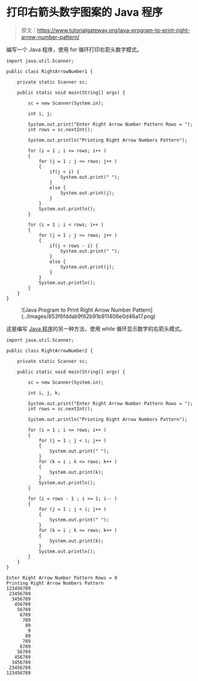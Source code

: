 # 打印右箭头数字图案的 Java 程序

> 原文：<https://www.tutorialgateway.org/java-program-to-print-right-arrow-number-pattern/>

编写一个 Java 程序，使用 for 循环打印右箭头数字模式。

```
import java.util.Scanner;

public class RightArrowNumber1 {

	private static Scanner sc;

	public static void main(String[] args) {

		sc = new Scanner(System.in);	

		int i, j;

		System.out.print("Enter Right Arrow Number Pattern Rows = ");
		int rows = sc.nextInt();

		System.out.println("Printing Right Arrow Numbers Pattern");

		for (i = 1 ; i <= rows; i++ ) 
		{
			for (j = 1 ; j <= rows; j++ ) 
			{
				if(j < i) {
					System.out.print(" ");
				}
				else {
					System.out.print(j);
				}
			}
			System.out.println();
		}

		for (i = 1 ; i < rows; i++ ) 
		{
			for (j = 1 ; j <= rows; j++ ) 
			{
				if(j < rows - i) {
					System.out.print(" ");
				}
				else {
					System.out.print(j);
				}
			}
			System.out.println();
		}
	}
}
```

<figure class="wp-block-image size-large">![Java Program to Print Right Arrow Number Pattern](../Images/853f6fddab9f62b91b911406e0d46a17.png)</figure>

这是编写 [Java 程序](https://www.tutorialgateway.org/learn-java-programs/)的另一种方法，使用 while 循环显示数字的右箭头模式。

```
import java.util.Scanner;

public class RightArrowNumber2 {

	private static Scanner sc;

	public static void main(String[] args) {

		sc = new Scanner(System.in);	

		int i, j, k;

		System.out.print("Enter Right Arrow Number Pattern Rows = ");
		int rows = sc.nextInt();

		System.out.println("Printing Right Arrow Numbers Pattern");

		for (i = 1 ; i <= rows; i++ ) 
		{
			for (j = 1 ; j < i; j++ ) 
			{
				System.out.print(" ");
			}
			for (k = i ; k <= rows; k++ ) 
			{
				System.out.print(k);
			}
			System.out.println();
		}

		for (i = rows - 1 ; i >= 1; i-- ) 
		{
			for (j = 1 ; j < i; j++ ) 
			{
				System.out.print(" ");
			}
			for (k = i ; k <= rows; k++ ) 
			{
				System.out.print(k);
			}
			System.out.println();
		}
	}
}
```

```
Enter Right Arrow Number Pattern Rows = 9
Printing Right Arrow Numbers Pattern
123456789
 23456789
  3456789
   456789
    56789
     6789
      789
       89
        9
       89
      789
     6789
    56789
   456789
  3456789
 23456789
123456789
```